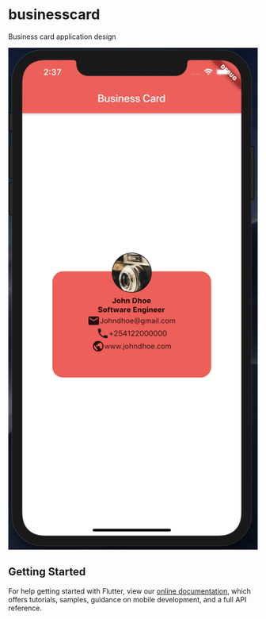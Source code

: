 # businesscard

Business card application design

<img src="./final.png" />

## Getting Started

For help getting started with Flutter, view our
[online documentation](https://flutter.dev/docs), which offers tutorials,
samples, guidance on mobile development, and a full API reference.
